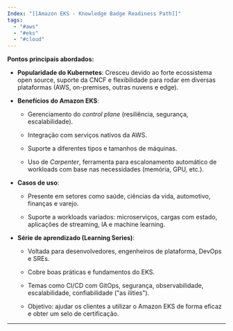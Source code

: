 ```yaml
---
Index: "[[Amazon EKS - Knowledge Badge Readiness Path]]"
tags:
  - "#aws"
  - "#eks"
  - "#cloud"
---
```

**Pontos principais abordados:**

- **Popularidade do Kubernetes**: Cresceu devido ao forte ecossistema open source, suporte da CNCF e flexibilidade para rodar em diversas plataformas (AWS, on-premises, outras nuvens e edge).
    
- **Benefícios do Amazon EKS**:
    
    - Gerenciamento do _control plane_ (resiliência, segurança, escalabilidade).
        
    - Integração com serviços nativos da AWS.
        
    - Suporte a diferentes tipos e tamanhos de máquinas.
        
    - Uso de _Carpenter_, ferramenta para escalonamento automático de workloads com base nas necessidades (memória, GPU, etc.).
        
- **Casos de uso**:
    
    - Presente em setores como saúde, ciências da vida, automotivo, finanças e varejo.
        
    - Suporte a workloads variados: microserviços, cargas com estado, aplicações de streaming, IA e machine learning.
        
- **Série de aprendizado (Learning Series)**:
    
    - Voltada para desenvolvedores, engenheiros de plataforma, DevOps e SREs.
        
    - Cobre boas práticas e fundamentos do EKS.
        
    - Temas como CI/CD com GitOps, segurança, observabilidade, escalabilidade, confiabilidade ("as ilities").
        
    - Objetivo: ajudar os clientes a utilizar o Amazon EKS de forma eficaz e obter um selo de certificação.
        

---